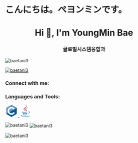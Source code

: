 
#  こんにちは。ぺヨンミンです。
<h1 align="center">Hi 👋, I'm YoungMin Bae</h1>
<h3 align="center">글로벌시스템융합과</h3>

<p align="left"> <img src="https://komarev.com/ghpvc/?username=baetani3&label=Profile%20views&color=0e75b6&style=flat" alt="baetani3" /> </p>

<p align="left"> <a href="https://github.com/ryo-ma/github-profile-trophy"><img src="https://github-profile-trophy.vercel.app/?username=baetani3" alt="baetani3" /></a> </p>

<h3 align="left">Connect with me:</h3>
<p align="left">
</p>

<h3 align="left">Languages and Tools:</h3>
<p align="left"> <a href="https://www.cprogramming.com/" target="_blank" rel="noreferrer"> <img src="https://raw.githubusercontent.com/devicons/devicon/master/icons/c/c-original.svg" alt="c" width="40" height="40"/> </a> <a href="https://www.java.com" target="_blank" rel="noreferrer"> <img src="https://raw.githubusercontent.com/devicons/devicon/master/icons/java/java-original.svg" alt="java" width="40" height="40"/> </a> </p>

<p><img align="left" src="https://github-readme-stats.vercel.app/api/top-langs?username=baetani3&show_icons=true&locale=en&layout=compact" alt="baetani3" /></p>

<p>&nbsp;<img align="center" src="https://github-readme-stats.vercel.app/api?username=baetani3&show_icons=true&locale=en" alt="baetani3" /></p>

<p><img align="center" src="https://github-readme-streak-stats.herokuapp.com/?user=baetani3&" alt="baetani3" /></p>

<!---
BaeTani3/BaeTani3 is a ✨ special ✨ repository because its `README.md` (this file) appears on your GitHub profile.
You can click the Preview link to take a look at your changes.
--->
